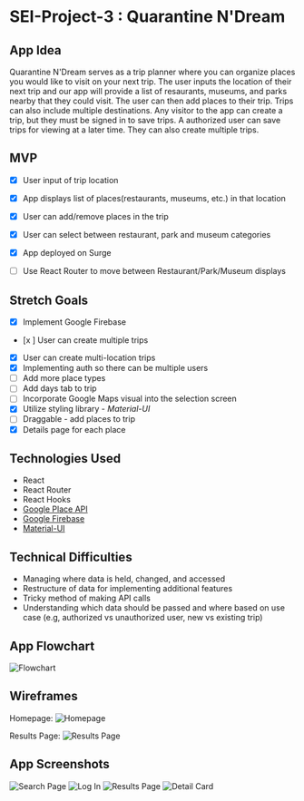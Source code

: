 # SEI-Project-3 : Quarantine N'Dream

## App Idea
Quarantine N'Dream serves as a trip planner where you can organize places you would like to visit on your next trip.  The user inputs the location of their next trip and our app will provide a list of resaurants, museums, and parks nearby that they could visit. The user can then add places to their trip.  Trips can also include multiple destinations.  Any visitor to the app can create a trip, but they must be signed in to save trips.  A authorized user can save trips for viewing at a later time.  They can also create multiple trips.


## MVP
- [x] User input of trip location
- [x] App displays list of places(restaurants, museums, etc.) in that location
- [x] User can add/remove places in the trip
- [x] User can select between restaurant, park and museum categories
- [x] App deployed on Surge
- [ ] Use React Router to move between Restaurant/Park/Museum displays


## Stretch Goals
- [x] Implement Google Firebase
- [x ] User can create multiple trips
- [x] User can create multi-location trips
- [x] Implementing auth so there can be multiple users
- [ ] Add more place types
- [ ] Add days tab to trip
- [ ] Incorporate Google Maps visual into the selection screen
- [x] Utilize styling library - *Material-UI*
- [ ] Draggable - add places to trip
- [x] Details page for each place

## Technologies Used
* React
* React Router
* React Hooks
* [Google Place API](https://developers.google.com/places/web-service/overview)
* [Google Firebase](https://firebase.google.com/)
* [Material-UI](https://material-ui.com/)

## Technical Difficulties
* Managing where data is held, changed, and accessed
* Restructure of data for implementing additional features
* Tricky method of making API calls
* Understanding which data should be passed and where based on use case (e.g, authorized vs unauthorized user, new vs existing trip)

## App Flowchart

![Flowchart](https://i.imgur.com/D9uIfZH.jpg)

## Wireframes

Homepage:
![Homepage](https://i.imgur.com/RS63u8U.jpg)

Results Page:
![Results Page](https://i.imgur.com/3WZlHA3.jpg)

## App Screenshots

![Search Page](https://i.imgur.com/Kpp43IQ.png)
![Log In](https://i.imgur.com/x2nLHMT.png)
![Results Page](https://i.imgur.com/y22BL8O.png)
![Detail Card](https://i.imgur.com/WhiXdH9.png)

